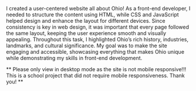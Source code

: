 I created a user-centered website all about Ohio! As a front-end developer, I needed to structure the content using HTML, while CSS and JavaScript helped design and enhance the layout for different devices.
Since consistency is key in web design, it was important that every page followed the same layout, keeping the user experience smooth and visually appealing.
Throughout this task, I highlighted Ohio’s rich history, industries, landmarks, and cultural significance. My goal was to make the site engaging and accessible, showcasing everything that makes Ohio unique while demonstrating my skills in front-end development.

** Please only view in desktop mode as the site is not mobile responsive!!! This is a school project that did not require mobile responsiveness. Thank you! **
